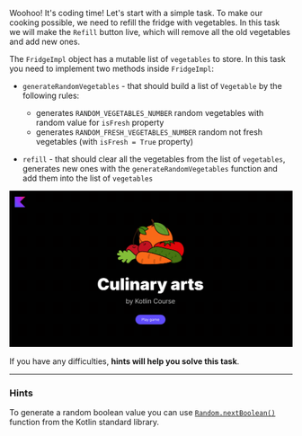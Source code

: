 Woohoo! It's coding time! Let's start with a simple task.
To make our cooking possible, we need to refill the fridge with vegetables.
In this task we will make the `Refill` button live, which will remove all the old vegetables and add new ones.

The `FridgeImpl` object has a mutable list of `vegetables` to store.
In this task you need to implement two methods inside `FridgeImpl`:

- `generateRandomVegetables` - that should build a list of `Vegetable` by the following rules:

  - generates `RANDOM_VEGETABLES_NUMBER` random vegetables with random value for `isFresh` property
  - generates `RANDOM_FRESH_VEGETABLES_NUMBER` random not fresh vegetables (with `isFresh = True` property)

- `refill` - that should clear all the vegetables from the list of `vegetables`,
  generates new ones with the `generateRandomVegetables` function and add them into the list of `vegetables`

<div class="hint" title="Click me to view the expected state of the application after completing this task">

![Current state](../../utils/src/main/resources/images/master/chef/states/refil.gif)

</div>

If you have any difficulties, **hints will help you solve this task**.

----

### Hints

<div class="hint" title="Click me to learn how to generate a random boolean value">

To generate a random boolean value you can use [`Random.nextBoolean()`](https://kotlinlang.org/api/latest/jvm/stdlib/kotlin.random/-random/next-boolean.html) function from the Kotlin standard library.
</div>
